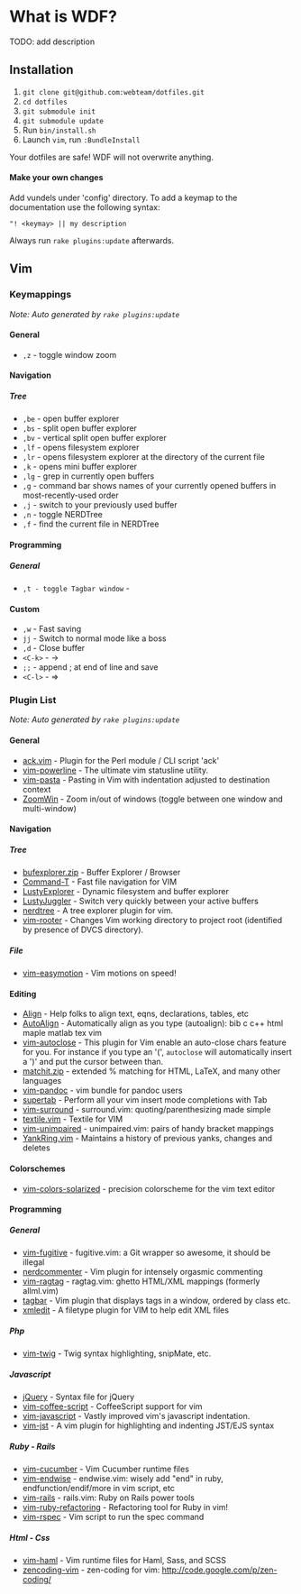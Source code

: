 # What is WDF?

TODO: add description

## Installation

1. `git clone git@github.com:webteam/dotfiles.git`
2. `cd dotfiles`
3. `git submodule init`
4. `git submodule update`
5. Run `bin/install.sh`
6. Launch `vim`, run `:BundleInstall`

Your dotfiles are safe! WDF will not overwrite anything.

#### Make your own changes

Add vundels under 'config' directory. To add a keymap to the documentation use the following syntax:

    "! <keymay> || my description

Always run `rake plugins:update` afterwards.

## Vim

### Keymappings

_Note: Auto generated by `rake plugins:update`_



#### General

 * `,z` - toggle window zoom

#### Navigation


##### Tree

 * `,be` - open buffer explorer
 * `,bs` - split open buffer explorer
 * `,bv` - vertical split open buffer explorer
 * `,lf` - opens filesystem explorer
 * `,lr` - opens filesystem explorer at the directory of the current file
 * `,k` - opens mini buffer explorer
 * `,lg` - grep in currently open buffers
 * `,g` - command bar shows names of your currently opened buffers in most-recently-used order
 * `,j` - switch to your previously used buffer
 * `,n` - toggle NERDTree
 * `,f` - find the current file in NERDTree

#### Programming


##### General

 * `,t - toggle Tagbar window` - 

#### Custom

 * `,w` - Fast saving
 * `jj` - Switch to normal mode like a boss
 * `,d` - Close buffer
 * `<C-k>` - ->
 * `;;` - append ; at end of line and save
 * `<C-l>` - =>

### Plugin List

_Note: Auto generated by `rake plugins:update`_



#### General

 * [ack.vim](https://github.com/vim-scripts/ack.vim) - Plugin for the Perl module / CLI script 'ack'
 * [vim-powerline](https://github.com/Lokaltog/vim-powerline) - The ultimate vim statusline utility.
 * [vim-pasta](https://github.com/sickill/vim-pasta) - Pasting in Vim with indentation adjusted to destination context
 * [ZoomWin](https://github.com/vim-scripts/ZoomWin) - Zoom in/out  of windows (toggle between one window and multi-window)

#### Navigation


##### Tree

 * [bufexplorer.zip](https://github.com/vim-scripts/bufexplorer.zip) - Buffer Explorer / Browser
 * [Command-T](https://github.com/vim-scripts/Command-T) - Fast file navigation for VIM
 * [LustyExplorer](https://github.com/vim-scripts/LustyExplorer) - Dynamic filesystem and buffer explorer
 * [LustyJuggler](https://github.com/vim-scripts/LustyJuggler) - Switch very quickly between your active buffers
 * [nerdtree](https://github.com/scrooloose/nerdtree) - A tree explorer plugin for vim.
 * [vim-rooter](https://github.com/airblade/vim-rooter) - Changes Vim working directory to project root (identified by presence of DVCS directory).

##### File

 * [vim-easymotion](https://github.com/Lokaltog/vim-easymotion) - Vim motions on speed!

#### Editing

 * [Align](https://github.com/vim-scripts/Align) - Help folks to align text, eqns, declarations, tables, etc
 * [AutoAlign](https://github.com/vim-scripts/AutoAlign) - Automatically align as you type (autoalign): bib c c++ html maple matlab tex vim
 * [vim-autoclose](https://github.com/Townk/vim-autoclose) - This plugin for Vim enable an auto-close chars feature for you. For instance if you type an '(', ``autoclose`` will automatically insert a ')' and put the cursor between than.
 * [matchit.zip](https://github.com/vim-scripts/matchit.zip) - extended % matching for HTML, LaTeX, and many other languages
 * [vim-pandoc](https://github.com/vim-pandoc/vim-pandoc) - vim bundle for pandoc users
 * [supertab](https://github.com/ervandew/supertab) - Perform all your vim insert mode completions with Tab
 * [vim-surround](https://github.com/tpope/vim-surround) - surround.vim: quoting/parenthesizing made simple
 * [textile.vim](https://github.com/timcharper/textile.vim) - Textile for VIM
 * [vim-unimpaired](https://github.com/tpope/vim-unimpaired) - unimpaired.vim: pairs of handy bracket mappings
 * [YankRing.vim](https://github.com/vim-scripts/YankRing.vim) - Maintains a history of previous yanks, changes and deletes

#### Colorschemes

 * [vim-colors-solarized](https://github.com/altercation/vim-colors-solarized) - precision colorscheme for the vim text editor

#### Programming


##### General

 * [vim-fugitive](https://github.com/tpope/vim-fugitive) - fugitive.vim: a Git wrapper so awesome, it should be illegal
 * [nerdcommenter](https://github.com/scrooloose/nerdcommenter) - Vim plugin for intensely orgasmic commenting
 * [vim-ragtag](https://github.com/tpope/vim-ragtag) - ragtag.vim: ghetto HTML/XML mappings (formerly allml.vim)
 * [tagbar](https://github.com/majutsushi/tagbar) - Vim plugin that displays tags in a window, ordered by class etc.
 * [xmledit](https://github.com/sukima/xmledit) - A filetype plugin for VIM to help edit XML files

##### Php

 * [vim-twig](https://github.com/beyondwords/vim-twig) - Twig syntax highlighting, snipMate, etc.

##### Javascript

 * [jQuery](https://github.com/vim-scripts/jQuery) - Syntax file for jQuery
 * [vim-coffee-script](https://github.com/kchmck/vim-coffee-script) - CoffeeScript support for vim
 * [vim-javascript](https://github.com/pangloss/vim-javascript) - Vastly improved vim's javascript indentation.
 * [vim-jst](https://github.com/briancollins/vim-jst) - A vim plugin for highlighting and indenting JST/EJS syntax

##### Ruby - Rails

 * [vim-cucumber](https://github.com/tpope/vim-cucumber) - Vim Cucumber runtime files
 * [vim-endwise](https://github.com/tpope/vim-endwise) - endwise.vim: wisely add "end" in ruby, endfunction/endif/more in vim script, etc
 * [vim-rails](https://github.com/tpope/vim-rails) - rails.vim: Ruby on Rails power tools
 * [vim-ruby-refactoring](https://github.com/ecomba/vim-ruby-refactoring) - Refactoring tool for Ruby in vim!
 * [vim-rspec](https://github.com/taq/vim-rspec) - Vim script to run the spec command

##### Html - Css

 * [vim-haml](https://github.com/tpope/vim-haml) - Vim runtime files for Haml, Sass, and SCSS
 * [zencoding-vim](https://github.com/mattn/zencoding-vim) - zen-coding for vim: http://code.google.com/p/zen-coding/
